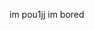 im pou1jj
im bored

<!---
Pou1jj/Pou1jj is a ✨ special ✨ repository because its `README.md` (this file) appears on your GitHub profile.
You can click the Preview link to take a look at your changes.
--->
